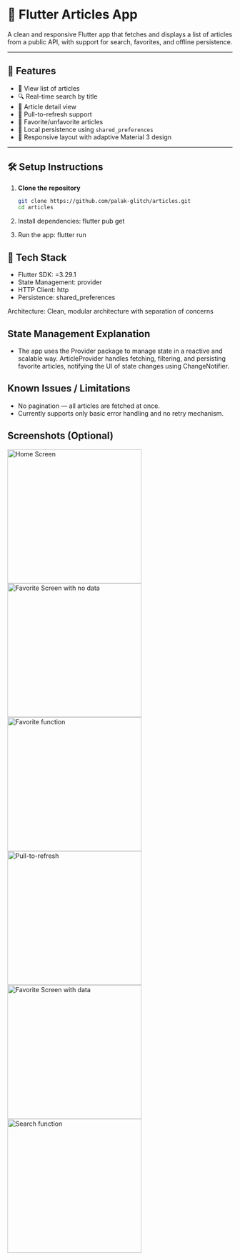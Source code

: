 # 📰 Flutter Articles App

A clean and responsive Flutter app that fetches and displays a list of articles from a public API, with support for search, favorites, and offline persistence.

---

## 🚀 Features

- 📃 View list of articles
- 🔍 Real-time search by title
- 📄 Article detail view
- 🔄 Pull-to-refresh support
- 💖 Favorite/unfavorite articles
- 💾 Local persistence using `shared_preferences`
- 📱 Responsive layout with adaptive Material 3 design

---

## 🛠️ Setup Instructions

1. **Clone the repository**
   ```bash
   git clone https://github.com/palak-glitch/articles.git
   cd articles

2. Install dependencies:
   flutter pub get

4. Run the app:
   flutter run

## 🧰 Tech Stack
- Flutter SDK: =3.29.1 
- State Management: provider 
- HTTP Client: http
- Persistence: shared_preferences

Architecture: Clean, modular architecture with separation of concerns

## State Management Explanation
- The app uses the Provider package to manage state in a reactive and scalable way. ArticleProvider handles fetching, filtering, and 
persisting favorite articles, notifying the UI of state changes using ChangeNotifier.


## Known Issues / Limitations
- No pagination — all articles are fetched at once. 
- Currently supports only basic error handling and no retry mechanism.


## Screenshots (Optional)

[//]: # (![Home Screen]&#40;assets/1.jpg&#41;)

[//]: # (![Favorite Screen with no data]&#40;assets/2.jpg&#41;)

[//]: # (![Favorite function]&#40;assets/3.jpg&#41;)

[//]: # (![Pull-to-refresh]&#40;assets/4.jpg&#41;)

[//]: # (![Favorite Screen with data]&#40;assets/5.jpg&#41;)

[//]: # (![Search function]&#40;assets/6.jpg&#41;)


<img src="assets/1.jpg" width="300" alt="Home Screen">  <img src="assets/1.jpg" width="300" alt="Favorite Screen with no data">
<img src="assets/1.jpg" width="300" alt="Favorite function">  <img src="assets/1.jpg" width="300" alt="Pull-to-refresh">
<img src="assets/1.jpg" width="300" alt="Favorite Screen with data">  <img src="assets/1.jpg" width="300" alt="Search function">

